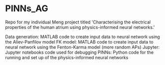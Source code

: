 # PINNs_AG

Repo for my individual Meng project titled 'Characterising the electrical properties of the human atrium using physics-informed neural networks.'

Data generation: MATLAB code to create input data to neural network using the Aliev-Panfilov model
FK model: MATLAB code to create input data to neural network using the Fenton-Karma model (more random APs)
Jupyter: Jupyter notebooks code used for debugging
PINNs: Python code for the running and set up of the physics-informed neural networks
